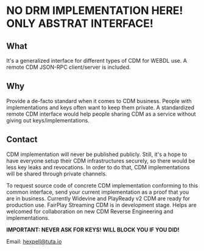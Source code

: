 # NO DRM IMPLEMENTATION HERE! ONLY ABSTRAT INTERFACE!

## What

It's a generalized interface for different types of CDM for WEBDL use. A remote CDM JSON-RPC client/server is included.

## Why

Provide a de-facto standard when it comes to CDM business. People with implementations and keys often want
to keep them private. A standardized remote CDM interface would help people sharing CDM as a service without giving
out keys/implementations.

## Contact

CDM implementation will never be published publicly. Still, it's a hope to have everyone setup their CDM infrastructures
securely, so there would be less key leaks and revocations. In order to do that, CDM implementations will be shared
through private channels.

To request source code of concrete CDM implementation conforming to this common interface, send your current implementation
as a proof that you are in business. Currently Widevine and PlayReady v2 CDM are ready for production use. FairPlay Streaming
CDM is in development stage. Helps are welcomed for collaboration on new CDM Reverse Engineering and implementations.

**IMPORTANT: NEVER ASK FOR KEYS! WILL BLOCK YOU IF YOU DID!**

Email: hexpell@tuta.io
